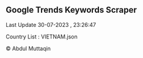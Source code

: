 

## Google Trends Keywords Scraper 
 
Last Update 30-07-2023 , 23:26:47

Country List :
VIETNAM.json



© Abdul Muttaqin 

